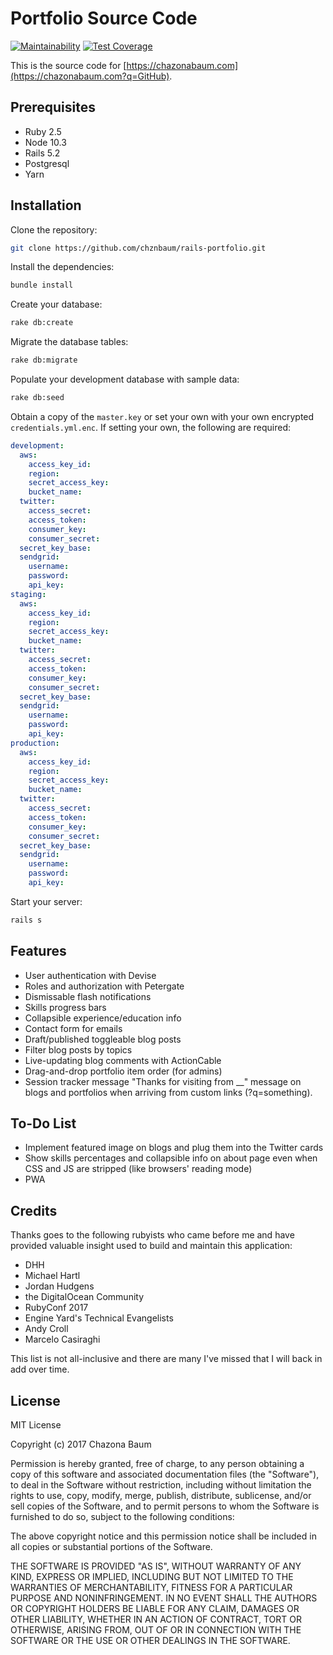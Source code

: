 # Portfolio Source Code

[![Maintainability](https://api.codeclimate.com/v1/badges/ff4d918504d9398f9953/maintainability)](https://codeclimate.com/github/chznbaum/rails-portfolio/maintainability)
[![Test Coverage](https://api.codeclimate.com/v1/badges/ff4d918504d9398f9953/test_coverage)](https://codeclimate.com/github/chznbaum/rails-portfolio/test_coverage)

This is the source code for [https://chazonabaum.com](https://chazonabaum.com?q=GitHub).

## Prerequisites

* Ruby 2.5
* Node 10.3
* Rails 5.2
* Postgresql
* Yarn

## Installation

Clone the repository:

```bash
git clone https://github.com/chznbaum/rails-portfolio.git
```

Install the dependencies:

```bash
bundle install
```

Create your database:

```bash
rake db:create
```

Migrate the database tables:

```bash
rake db:migrate
```

Populate your development database with sample data:

```bash
rake db:seed
```

Obtain a copy of the `master.key` or set your own with your own encrypted `credentials.yml.enc`. If setting your own, the following are required:

```yaml
development:
  aws:
    access_key_id:
    region:
    secret_access_key:
    bucket_name:
  twitter:
    access_secret:
    access_token:
    consumer_key:
    consumer_secret:
  secret_key_base:
  sendgrid:
    username:
    password:
    api_key:
staging:
  aws:
    access_key_id:
    region:
    secret_access_key:
    bucket_name:
  twitter:
    access_secret:
    access_token:
    consumer_key:
    consumer_secret:
  secret_key_base:
  sendgrid:
    username:
    password:
    api_key:
production:
  aws:
    access_key_id:
    region:
    secret_access_key:
    bucket_name:
  twitter:
    access_secret:
    access_token:
    consumer_key:
    consumer_secret:
  secret_key_base:
  sendgrid:
    username:
    password:
    api_key:
```

Start your server:

```bash
rails s
```

## Features

- User authentication with Devise
- Roles and authorization with Petergate
- Dismissable flash notifications
- Skills progress bars
- Collapsible experience/education info
- Contact form for emails
- Draft/published toggleable blog posts
- Filter blog posts by topics
- Live-updating blog comments with ActionCable
- Drag-and-drop portfolio item order (for admins)
- Session tracker message "Thanks for visiting from __" message on blogs and portfolios when arriving from custom links (?q=something).

## To-Do List

- Implement featured image on blogs and plug them into the Twitter cards
- Show skills percentages and collapsible info on about page even when CSS and JS are stripped (like browsers' reading mode)
- PWA

## Credits

Thanks goes to the following rubyists who came before me and have provided valuable insight used to build and maintain this application:

* DHH
* Michael Hartl
* Jordan Hudgens
* the DigitalOcean Community
* RubyConf 2017
* Engine Yard's Technical Evangelists
* Andy Croll
* Marcelo Casiraghi

This list is not all-inclusive and there are many I've missed that I will back in add over time.

## License

MIT License

Copyright (c) 2017 Chazona Baum

Permission is hereby granted, free of charge, to any person obtaining a copy of this software and associated documentation files (the "Software"), to deal in the Software without restriction, including without limitation the rights to use, copy, modify, merge, publish, distribute, sublicense, and/or sell copies of the Software, and to permit persons to whom the Software is furnished to do so, subject to the following conditions:

The above copyright notice and this permission notice shall be included in all copies or substantial portions of the Software.

THE SOFTWARE IS PROVIDED "AS IS", WITHOUT WARRANTY OF ANY KIND, EXPRESS OR IMPLIED, INCLUDING BUT NOT LIMITED TO THE WARRANTIES OF MERCHANTABILITY, FITNESS FOR A PARTICULAR PURPOSE AND NONINFRINGEMENT. IN NO EVENT SHALL THE AUTHORS OR COPYRIGHT HOLDERS BE LIABLE FOR ANY CLAIM, DAMAGES OR OTHER LIABILITY, WHETHER IN AN ACTION OF CONTRACT, TORT OR OTHERWISE, ARISING FROM, OUT OF OR IN CONNECTION WITH THE SOFTWARE OR THE USE OR OTHER DEALINGS IN THE SOFTWARE.